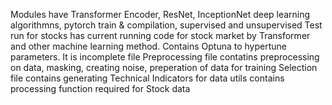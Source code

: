 Modules have Transformer Encoder, ResNet, InceptionNet deep learning algorithmns, pytorch train & compilation, supervised and unsupervised 
Test run for stocks has current running code for stock market by Transformer and other machine learning method. Contains Optuna to hypertune parameters.
It is incomplete file
Preprocessing file contatins preprocessing on data, masking, creating noise, preperation of data for training
Selection file contains generating Technical Indicators for data
utils contains processing function required for Stock data
